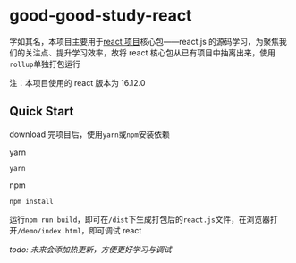 # good-good-study-react

字如其名，本项目主要用于[react 项目](https://github.com/facebook/react)核心包——react.js 的源码学习，为聚焦我们的关注点、提升学习效率，故将 react 核心包从已有项目中抽离出来，使用`rollup`单独打包运行

注：本项目使用的 react 版本为 16.12.0

## Quick Start

download 完项目后，使用`yarn`或`npm`安装依赖

yarn

```
yarn
```

npm

```
npm install
```

运行`npm run build`，即可在`/dist`下生成打包后的`react.js`文件，在浏览器打开`/demo/index.html`，即可调试 react

_todo: 未来会添加热更新，方便更好学习与调试_
